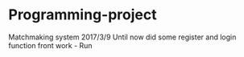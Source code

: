 # Programming-project
Matchmaking system
2017/3/9 Until now did some register and login function front work - Run
